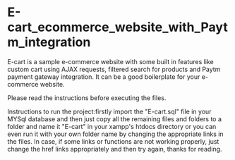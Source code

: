 # E-cart_ecommerce_website_with_Paytm_integration
E-cart is a sample e-commerce website with some built in features like custom cart using AJAX requests, filtered search for products and Paytm payment gateway integration. It can be a good boilerplate for your e-commerce website.  

Please read the instructions before executing the files.

Instructions to run the project:firstly import the "E-cart.sql" file in your MYSql database and then just copy all the remaining files and folders to a folder and name it "E-cart" in your xampp's htdocs directory or you can even run it with your own folder name by changing the appropriate links in the files. In case, if some links or functions are not working properly, just change the href links appropriately and then try again, thanks for reading.